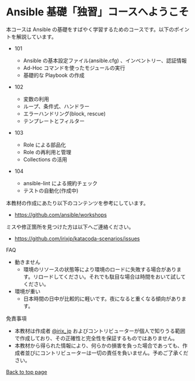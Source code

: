 
# Ansible 基礎「独習」コースへようこそ

本コースは Ansible の基礎をすばやく学習するためのコースです。以下のポイントを解説しています。

- 101
  - Ansible の基本設定ファイル(ansible.cfg) 、インベントリー、認証情報
  - Ad-Hoc コマンドを使ったモジュールの実行
  - 基礎的な Playbook の作成

- 102
  - 変数の利用
  - ループ、条件式、ハンドラー
  - エラーハンドリング(block, rescue)
  - テンプレートとフィルター

- 103
  - Role による部品化
  - Role の再利用と管理
  - Collections の活用

- 104
  - ansible-lint による規約チェック
  - テストの自動化(作成中)

本教材の作成にあたり以下のコンテンツを参考にしています。
- https://github.com/ansible/workshops

ミスや修正箇所を見つけた方は以下へご連絡ください。
- https://github.com/irixjp/katacoda-scenarios/issues

FAQ
- 動きません
  - 環境のリソースの状態等により環境のロードに失敗する場合があります。リロードしてください。それでも駄目な場合は時間をおいて試してください。
- 環境が重い
  - 日本時間の日中が比較的に軽いです。夜になると重くなる傾向があります。

免責事項
- 本教材は作成者 [@irix_jp](https://twitter.com/irix_jp) およびコントリビューターが個人で知りうる範囲で作成しており、その正確性と完全性を保証するものではありません。
- 本教材から得られた情報により、何らかの損害を負った場合であっても、作成者並びにコントリビューターは一切の責任を負いません。予めご了承ください。

[Back to top page](https://www.katacoda.com/irixjp)
